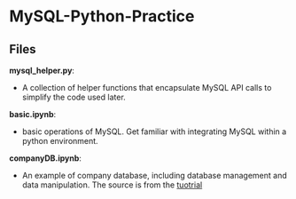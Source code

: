 # MySQL-Python-Practice
## Files
__mysql_helper.py__:
- A collection of helper functions that encapsulate MySQL API calls to simplify the code used later.


__basic.ipynb__:
- basic operations of MySQL. Get familiar with integrating MySQL within a python environment.


__companyDB.ipynb__:
-  An example of company database, including database management and data manipulation. The source is from the [tuotrial](https://www.giraffeacademy.com/databases/sql/)

  

